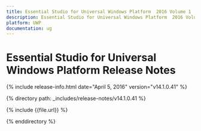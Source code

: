 ```yaml
---
title: Essential Studio for Universal Windows Platform  2016 Volume 1   Release Notes  
description: Essential Studio for Universal Windows Platform  2016 Volume 1   Release Notes  
platform: UWP
documentation: ug
---
```


# Essential Studio for Universal Windows Platform  Release Notes  

{% include release-info.html date="April 5, 2016"  version="v14.1.0.41" %} 


{% directory path: _includes/release-notes/v14.1.0.41 %}

{% include {{file.url}} %}

{% enddirectory %}